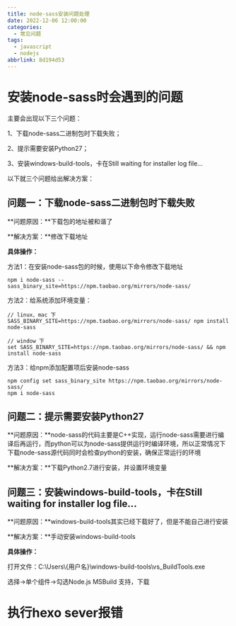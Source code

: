 ```yaml
---
title: node-sass安装问题处理
date: 2022-12-06 12:00:00
categories:
  - 常见问题
tags:
  - javascript
  - nodejs
abbrlink: 8d194d53
---
```


# 安装node-sass时会遇到的问题

主要会出现以下三个问题：

1、下载node-sass二进制包时下载失败；

2、提示需要安装Python27；

3、安装windows-build-tools，卡在Still waiting for installer log file... 

以下就三个问题给出解决方案：

## 问题一：下载node-sass二进制包时下载失败

**问题原因：**下载包的地址被和谐了

**解决方案：**修改下载地址

**具体操作：**

方法1：在安装node-sass包的时候，使用以下命令修改下载地址

```shell
npm i node-sass --sass_binary_site=https://npm.taobao.org/mirrors/node-sass/
```

方法2：给系统添加环境变量：

```shell
// linux、mac 下
SASS_BINARY_SITE=https://npm.taobao.org/mirrors/node-sass/ npm install node-sass

// window 下
set SASS_BINARY_SITE=https://npm.taobao.org/mirrors/node-sass/ && npm install node-sass
```

方法3：给npm添加配置项后安装node-sass

```shell
npm config set sass_binary_site https://npm.taobao.org/mirrors/node-sass/
npm i node-sass
```

## 问题二：提示需要安装Python27

**问题原因：**node-sass的代码主要是C++实现，运行node-sass需要进行编译后再运行，而python可以为node-sass提供运行时编译环境，所以正常情况下下载node-sass源代码同时会检查python的安装，确保正常运行的环境

**解决方案：**下载Python2.7进行安装，并设置环境变量

## 问题三：安装windows-build-tools，卡在Still waiting for installer log file... 

**问题原因：**windows-build-tools其实已经下载好了，但是不能自己进行安装

**解决方案：**手动安装windows-build-tools

**具体操作：**

打开文件：C:\Users\\{用户名}\\windows-build-tools\vs_BuildTools.exe

选择->单个组件->勾选Node.js MSBuild 支持，下载

# 执行hexo sever报错


